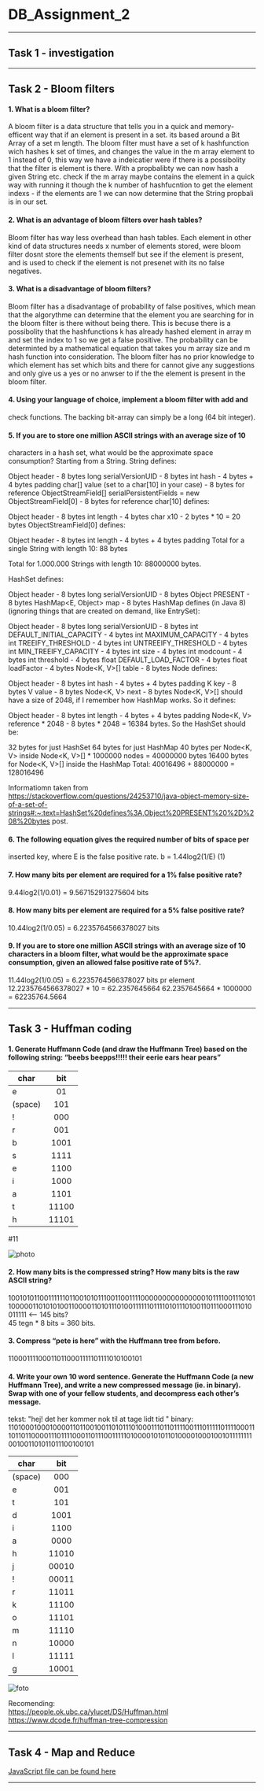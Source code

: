 # DB_Assignment_2

***
## Task 1 - investigation  
***
## Task 2 - Bloom filters  


#### 1. What is a bloom filter?

A bloom filter is a data structure that tells you in a quick and memory-efficent way that if an element is present in a set.
its based around a Bit Array of a set m length.
The bloom filter must have a set of k hashfunction wich hashes k set of times, and changes the value in the m array element to 1 instead of 0, this way we have a indeicatier were if there is a possibolity that the filter is element is there.
With a propbalibty we can now hash a given String etc. check if the m array maybe contains the element in a quick way with running it though the k number of hashfucntion to get the element indexs - if the elements are 1 we can now determine that the String propbali is in our set.


#### 2. What is an advantage of bloom filters over hash tables?

Bloom filter has way less overhead than hash tables. Each element in other kind of data structures needs x number of elements stored, were bloom filter dosnt store the elements themself but see if the element is present, and is used to check if the element is not presenet with its no false negatives.

#### 3. What is a disadvantage of bloom filters?

Bloom filter has a disadvantage of probability of false positives, which mean that the algorythme can determine that the element you are searching for in the bloom filter is there without being there. 
This is becuse there is a possibolity that the hashfunctions k has already hashed element in array m and set the index to 1 so we get a false positive. 
The probability can be determinted by a mathematical equation that takes you m array size and m hash function into consideration.
The bloom filter has no prior knowledge to which element has set which bits and there for cannot give any suggestions and only give us a yes or no anwser to if the the element is present in the bloom filter.

#### 4. Using your language of choice, implement a bloom filter with add and

check functions. The backing bit-array can simply be a long (64 bit
integer).

#### 5. If you are to store one million ASCII strings with an average size of 10

characters in a hash set, what would be the approximate space consumption?
Starting from a String. String defines:

Object header - 8 bytes
long serialVersionUID - 8 bytes
int hash - 4 bytes + 4 bytes padding
char[] value (set to a char[10] in your case) - 8 bytes for reference
ObjectStreamField[] serialPersistentFields = new ObjectStreamField[0] - 8 bytes for reference
char[10] defines:

Object header - 8 bytes
int length - 4 bytes
char x10 - 2 bytes * 10 = 20 bytes
ObjectStreamField[0] defines:

Object header - 8 bytes
int length - 4 bytes + 4 bytes padding
Total for a single String with length 10: 88 bytes

Total for 1.000.000 Strings with length 10: 88000000 bytes.

HashSet defines:

Object header - 8 bytes
long serialVersionUID - 8 bytes
Object PRESENT - 8 bytes
HashMap<E, Object> map - 8 bytes
HashMap defines (in Java 8) (ignoring things that are created on demand, like EntrySet):

Object header - 8 bytes
long serialVersionUID - 8 bytes
int DEFAULT_INITIAL_CAPACITY - 4 bytes
int MAXIMUM_CAPACITY - 4 bytes
int TREEIFY_THRESHOLD - 4 bytes
int UNTREEIFY_THRESHOLD - 4 bytes
int MIN_TREEIFY_CAPACITY - 4 bytes
int size - 4 bytes
int modcount - 4 bytes
int threshold - 4 bytes
float DEFAULT_LOAD_FACTOR - 4 bytes
float loadFactor - 4 bytes
Node<K, V>[] table - 8 bytes
Node defines:

Object header - 8 bytes
int hash - 4 bytes + 4 bytes padding
K key - 8 bytes
V value - 8 bytes
Node<K, V> next - 8 bytes
Node<K, V>[] should have a size of 2048, if I remember how HashMap works. So it defines:

Object header - 8 bytes
int length - 4 bytes + 4 bytes padding
Node<K, V> reference * 2048 - 8 bytes * 2048 = 16384 bytes.
So the HashSet should be:

32 bytes for just HashSet
64 bytes for just HashMap
40 bytes per Node<K, V> inside Node<K, V>[] * 1000000 nodes = 40000000 bytes
16400 bytes for Node<K, V>[] inside the HashMap
Total: 40016496 + 88000000 = 128016496

Informatiomn taken from https://stackoverflow.com/questions/24253710/java-object-memory-size-of-a-set-of-strings#:~:text=HashSet%20defines%3A,Object%20PRESENT%20%2D%208%20bytes post.

#### 6. The following equation gives the required number of bits of space per

inserted key, where E is the false positive rate.
b = 1.44log2(1/E) (1)

#### 7. How many bits per element are required for a 1% false positive rate?

9.44log2(1/0.01) = 9.567152913275604 bits

#### 8. How many bits per element are required for a 5% false positive rate?

10.44log2(1/0.05) = 6.2235764566378027 bits

#### 9. If you are to store one million ASCII strings with an average size of 10 characters in a bloom filter, what would be the approximate space consumption, given an allowed false positive rate of 5%?.

11.44log2(1/0.05) = 6.2235764566378027 bits pr element
12.2235764566378027 * 10 = 62.2357645664
62.2357645664 * 1000000 = 62235764.5664


***
## Task 3 - Huffman coding  
#### 1. Generate Huffmann Code (and draw the Huffmann Tree) based on the following string: “beebs beepps!!!!! their eerie ears hear pears”  
 char        | bit           | 
| ------------- |:-------------:| 
| e      | 01 | 
| (space)| 101 | 
| !      | 000 | 
| r      | 001 | 
| b      | 1001 | 
| s      | 1111 | 
| e      | 1100 | 
| i      | 1000 | 
| a      | 1101 | 
| t      | 11100 | 
| h      | 11101 |   
#11 
  
![photo](https://github.com/RasmusLynge/DB_Assignment_2/blob/main/tree/beep.JPG)
#### 2. How many bits is the compressed string? How many bits is the raw ASCII string?  
1001010110011111101100101011100110011110000000000000001011110011101011000001101010100110000110101110100111111011110101110100110111000111010011111 <-- 145 bits?  
45 tegn * 8 bits = 360 bits.   

#### 3. Compress “pete is here” with the Huffmann tree from before.  
110001111000110110001111101111010100101  
  
#### 4. Write your own 10 word sentence. Generate the Huffmann Code (a new Huffmann Tree), and write a new compressed message (ie. in binary). Swap with one of your fellow students, and decompress each other’s message.  

tekst: "hej! det her kommer nok til at tage lidt tid "
binary: 110100010001000011011001001101011101000111011011110011101111101111000111011011000011101111000110111001111101000010101101000010001001011111111001001101011011100100101

 char        | bit           | 
| ------------- |:-------------:| 
| (space) | 000 | 
| e | 001 | 
| t | 101 | 
| d | 1001 | 
| i | 1100 | 
| a | 0000 | 
| h | 11010 | 
| j | 00010 | 
| ! | 00011 | 
| r | 11011 | 
| k | 11100 | 
| o | 11101 | 
| m | 11110 | 
| n | 10000 | 
| l | 11111 | 
| g | 10001 | 
  
![foto](https://github.com/RasmusLynge/DB_Assignment_2/blob/main/tree/tenwords.JPG)

Recomending:  
https://people.ok.ubc.ca/ylucet/DS/Huffman.html  
https://www.dcode.fr/huffman-tree-compression  

***
## Task 4 - Map and Reduce  
[JavaScript file can be found here](https://github.com/RasmusLynge/DB_Assignment_2/blob/main/Untitled-1.js)
***
